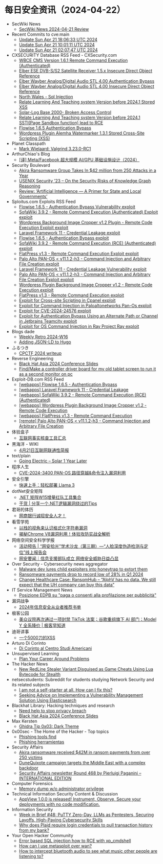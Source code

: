 # 每日安全资讯（2024-04-22）

- SecWiki News
  - [SecWiki News 2024-04-21 Review](http://www.sec-wiki.com/?2024-04-21)
- Recent Commits to cve:main
  - [Update Sun Apr 21 18:06:33 UTC 2024](https://github.com/trickest/cve/commit/24e62311afdbee07d9fa9d1f00d50fd9bcbe8a71)
  - [Update Sun Apr 21 10:01:11 UTC 2024](https://github.com/trickest/cve/commit/e80fd5c98b750e40460c892e0da05a973055e0b5)
  - [Update Sun Apr 21 02:07:47 UTC 2024](https://github.com/trickest/cve/commit/c03d14d4a31035784845e3573a058470047e3624)
- CXSECURITY Database RSS Feed - CXSecurity.com
  - [WBCE CMS Version 1.6.1 Remote Command Execution (Authenticated)](https://cxsecurity.com/issue/WLB-2024040056)
  - [Elber ESE DVB-S/S2 Satellite Receiver 1.5.x Insecure Direct Object Reference](https://cxsecurity.com/issue/WLB-2024040055)
  - [Elber Wayber Analog/Digital Audio STL 4.00 Authentication Bypass](https://cxsecurity.com/issue/WLB-2024040054)
  - [Elber Wayber Analog/Digital Audio STL 4.00 Insecure Direct Object Reference](https://cxsecurity.com/issue/WLB-2024040053)
  - [North Wales - Sql Injection](https://cxsecurity.com/issue/WLB-2024040052)
  - [Relate Learning And Teaching system Version before 2024.1 Stored XSS](https://cxsecurity.com/issue/WLB-2024040051)
  - [Solar-Log Base 2000- Broken Access Control](https://cxsecurity.com/issue/WLB-2024040050)
  - [Relate Learning And Teaching system Version before 2024.1 SSTI(Page Sandbox function) lead to RCE](https://cxsecurity.com/issue/WLB-2024040049)
  - [Flowise 1.6.5 Authentication Bypass](https://cxsecurity.com/issue/WLB-2024040048)
  - [Wordpress Plugin Alemha Watermarker 1.3.1 Stored Cross-Site Scripting (XSS)](https://cxsecurity.com/issue/WLB-2024040047)
- Planet Classpath
  - [Mark Wielaard: Valgrind 3.23.0-RC1](https://gnu.wildebeest.org/blog/mjw/2024/04/21/valgrind-3-23-0-rc1/)
- ArthurChiao's Blog
  - [[译] Meta/Facebook 超大规模 AI/GPU 基础设施设计（2024）](https://arthurchiao.github.io/blog/meta-ai-infra-zh/)
- Security Boulevard
  - [Akira Ransomware Group Takes In $42 million from 250 Attacks in a Year](https://securityboulevard.com/2024/04/akira-ransomware-group-takes-in-42-million-from-250-attacks-in-a-year/)
  - [USENIX Security ’23 – On the Security Risks of Knowledge Graph Reasoning](https://securityboulevard.com/2024/04/usenix-security-23-on-the-security-risks-of-knowledge-graph-reasoning/)
  - [Review: ‘Artificial Intelligence — A Primer for State and Local Governments’](https://securityboulevard.com/2024/04/review-artificial-intelligence-a-primer-for-state-and-local-governments/)
- Sploitus.com Exploits RSS Feed
  - [Flowise 1.6.5 - Authentication Bypass Vulnerability exploit](https://sploitus.com/exploit?id=1337DAY-ID-39571&utm_source=rss&utm_medium=rss)
  - [SofaWiki 3.9.2 - Remote Command Execution (Authenticated) Exploit exploit](https://sploitus.com/exploit?id=1337DAY-ID-39568&utm_source=rss&utm_medium=rss)
  - [Wordpress Background Image Cropper v1.2 Plugin - Remote Code Execution Exploit exploit](https://sploitus.com/exploit?id=1337DAY-ID-39569&utm_source=rss&utm_medium=rss)
  - [Laravel Framework 11 - Credential Leakage exploit](https://sploitus.com/exploit?id=EDB-ID:52000&utm_source=rss&utm_medium=rss)
  - [Flowise 1.6.5 - Authentication Bypass exploit](https://sploitus.com/exploit?id=EDB-ID:52001&utm_source=rss&utm_medium=rss)
  - [SofaWiki 3.9.2 - Remote Command Execution (RCE) (Authenticated) exploit](https://sploitus.com/exploit?id=EDB-ID:51999&utm_source=rss&utm_medium=rss)
  - [FlatPress v1.3 - Remote Command Execution Exploit exploit](https://sploitus.com/exploit?id=1337DAY-ID-39567&utm_source=rss&utm_medium=rss)
  - [Palo Alto PAN-OS  &lt; v11.1.2-h3  - Command Injection and Arbitrary File Creation exploit](https://sploitus.com/exploit?id=EDB-ID:51996&utm_source=rss&utm_medium=rss)
  - [Laravel Framework 11 - Credential Leakage Vulnerability exploit](https://sploitus.com/exploit?id=1337DAY-ID-39570&utm_source=rss&utm_medium=rss)
  - [Palo Alto PAN-OS < v11.1.2-h3 - Command Injection and Arbitrary File Creation Exploit exploit](https://sploitus.com/exploit?id=1337DAY-ID-39566&utm_source=rss&utm_medium=rss)
  - [Wordpress Plugin Background Image Cropper v1.2 - Remote Code Execution exploit](https://sploitus.com/exploit?id=EDB-ID:51998&utm_source=rss&utm_medium=rss)
  - [FlatPress v1.3 - Remote Command Execution exploit](https://sploitus.com/exploit?id=EDB-ID:51997&utm_source=rss&utm_medium=rss)
  - [Exploit for Cross-site Scripting in Cpanel exploit](https://sploitus.com/exploit?id=864115FD-3416-522B-BE43-E455188D3DCE&utm_source=rss&utm_medium=rss)
  - [Exploit for Command Injection in Paloaltonetworks Pan-Os exploit](https://sploitus.com/exploit?id=1C6D07D2-8B54-5B3E-A8F9-4E3A24882A3F&utm_source=rss&utm_medium=rss)
  - [Exploit for CVE-2024-24576 exploit](https://sploitus.com/exploit?id=CB0C3D64-CDBD-55A3-929D-15A63AD066F3&utm_source=rss&utm_medium=rss)
  - [Exploit for Authentication Bypass Using an Alternate Path or Channel in Jetbrains Teamcity exploit](https://sploitus.com/exploit?id=57EB88FC-CCBE-5EE0-9A8C-E011DB2158AB&utm_source=rss&utm_medium=rss)
  - [Exploit for OS Command Injection in Ray Project Ray exploit](https://sploitus.com/exploit?id=79D1EBD9-159B-56FA-8234-F3A08CDACA60&utm_source=rss&utm_medium=rss)
- Blogs  dade
  - [Weekly Retro 2024-W16](https://0xda.de/blog/2024/04/weekly-retro-2024-w16/)
  - [Adding JSON-LD to Hugo](https://0xda.de/blog/2024/04/adding-json-ld-to-hugo/)
- ふるつき
  - [CPCTF 2024 writeup](https://furutsuki.hatenablog.com/entry/2024/04/21/180019)
- Reverse Engineering
  - [Black Hat Asia 2024 Conference Slides](https://www.reddit.com/r/ReverseEngineering/comments/1c9bdmh/black_hat_asia_2024_conference_slides/)
  - [Find/Make a controller driver board for my old tablet screen to run it as a second monitor on pc](https://www.reddit.com/r/ReverseEngineering/comments/1c9qq6s/findmake_a_controller_driver_board_for_my_old/)
- Exploit-DB.com RSS Feed
  - [[webapps] Flowise 1.6.5 - Authentication Bypass](https://www.exploit-db.com/exploits/52001)
  - [[webapps] Laravel Framework 11 - Credential Leakage](https://www.exploit-db.com/exploits/52000)
  - [[webapps] SofaWiki 3.9.2 - Remote Command Execution (RCE) (Authenticated)](https://www.exploit-db.com/exploits/51999)
  - [[webapps] Wordpress Plugin Background Image Cropper v1.2 - Remote Code Execution](https://www.exploit-db.com/exploits/51998)
  - [[webapps] FlatPress v1.3 - Remote Command Execution](https://www.exploit-db.com/exploits/51997)
  - [[remote] Palo Alto PAN-OS  < v11.1.2-h3  - Command Injection and Arbitrary File Creation](https://www.exploit-db.com/exploits/51996)
- 体验盒子
  - [互联网事实核查工具汇总](https://www.uedbox.com/post/69593/)
- 黑海洋 - WIKI
  - [4月21日互联网联通性简报](https://www.upx8.com/4128)
- text/plain
  - [Going Electric – Solar 1 Year Later](https://textslashplain.com/2024/04/21/going-electric-solar-1-year-later/)
- 程序人生
  - [CVE-2024-3400 PAN-OS 路径穿越&命令注入漏洞利用](https://programlife.net/2024/04/21/cve-2024-3400-panos-path-traversal-and-command-injection-vulnerability/)
- 安全引擎
  - [快速上手：轻松部署 Llama 3](https://mp.weixin.qq.com/s?__biz=MzAxNTg0ODU4OQ==&mid=2650358557&idx=1&sn=a565d588b7fe54f2cea645256771c602&chksm=83f026ffb487afe96e49d6fdef0f83d80640aa73bc9ebdcbb6971fffffae014579d12dda1ee1&scene=58&subscene=0#rd)
- dotNet安全矩阵
  - [.NET 矩阵W15增量红队工具集合](https://mp.weixin.qq.com/s?__biz=MzUyOTc3NTQ5MA==&mid=2247491450&idx=1&sn=9028bbf4dda01b6923594e33d8813677&chksm=fa5ab197cd2d38817711edb2dbf46e5dd8251f77b0b3871be9c98ff08abd115f24a44d281d6c&scene=58&subscene=0#rd)
  - [干货 | 分享一个.NET逻辑漏洞绕过的Tips](https://mp.weixin.qq.com/s?__biz=MzUyOTc3NTQ5MA==&mid=2247491450&idx=2&sn=6813ceca0fcb468af794aeb7419bbb75&chksm=fa5ab197cd2d38815883dc57b0e60a29acd076adc6a86db1cf94eec7ab47b41a447f635ecbba&scene=58&subscene=0#rd)
- 君哥的体历
  - [网商银行诚招安全人才！](https://mp.weixin.qq.com/s?__biz=MzI2MjQ1NTA4MA==&mid=2247491263&idx=1&sn=58b744d8b499581009c9b7b36247f9b3&chksm=ea4bb4f8dd3c3dee0bdcfb39b3b50cd33cfcc190d2ae7926d0cd5c96bbfa37eead5f49b48e7b&scene=58&subscene=0#rd)
- 看雪学苑
  - [以栈的视角来认识格式化字符串漏洞](https://mp.weixin.qq.com/s?__biz=MjM5NTc2MDYxMw==&mid=2458550849&idx=1&sn=b8850e0b29af4bdd94cce4572aac98a6&chksm=b18db2cb86fa3bdd43e7b9ce4e292a618bcf70797dc813c8bb3426f6693ec32bc174eaca0b74&scene=58&subscene=0#rd)
  - [揭秘Chrome V8漏洞利用！体验攻防实战全解析](https://mp.weixin.qq.com/s?__biz=MjM5NTc2MDYxMw==&mid=2458550849&idx=2&sn=608b9698cbb5be73c7b8cc3f595013a3&chksm=b18db2cb86fa3bdd12091303c401e38b61f67aa3c5cb77f92f7743a108e8f4723cd475260620&scene=58&subscene=0#rd)
- 网络空间安全科学学报
  - [活动预告 | “网安拾光”学术沙龙（第三期）—“人脸深度伪造检测与定位”线上报告会](https://mp.weixin.qq.com/s?__biz=MzI0NjU2NDMwNQ==&mid=2247499484&idx=1&sn=1a172857c21eb85073f7819870a335e1&chksm=e9bfea62dec86374ce6bb8aeea82406d2b3f7d74476b0d5322f6c858e92e7c1da24f21f255b0&scene=58&subscene=0#rd)
  - [网安要闻｜信息支援部队成立  网络安全威胁日益凸显](https://mp.weixin.qq.com/s?__biz=MzI0NjU2NDMwNQ==&mid=2247499484&idx=2&sn=b200d94a964d8bc504d3bd0c0a85b035&chksm=e9bfea62dec863743a9f426e71d1c50af9eb37141066ffd38c59d197f9e5f6789f7cc85e2c44&scene=58&subscene=0#rd)
- Over Security - Cybersecurity news aggregator
  - [Malware dev lures child exploiters into honeytrap to extort them](https://www.bleepingcomputer.com/news/security/malware-dev-lures-child-exploiters-into-honeytrap-to-extort-them/)
  - [Ransomware payments drop to record low of 28% in Q1 2024](https://www.bleepingcomputer.com/news/security/ransomware-payments-drop-to-record-low-of-28-percent-in-q1-2024/)
  - [Change Healthcare Case: RansomHub – “AlphV has no data. We still expect that the UH company can buy this data”](https://www.suspectfile.com/change-healthcare-case-ransomhub-alphv-has-no-data-we-still-expect-that-the-uh-company-can-buy-this-data/)
- IT Service Management News
  - [Posizione EDPB su "paga o consenti alla profilazione per pubblicità"](http://blog.cesaregallotti.it/2024/04/posizione-edpb-su-paga-o-consenti-alla.html)
- 漏洞战争
  - [2024年信息安全从业者推荐书单](https://mp.weixin.qq.com/s?__biz=MzU0MzgzNTU0Mw==&mid=2247485221&idx=1&sn=eb653a8f6d3e8f973a4bb6f2cec01009&chksm=fb0413ddcc739acb875cffec55980cd8fef5ae3e821926afad7b1db0385122d043593070323c&scene=58&subscene=0#rd)
- 极客公园
  - [美众议院再次通过一项封禁 TikTok 法案；谷歌重组旗下 AI 部门；Model Y 全系降价 | 极客早知道](https://mp.weixin.qq.com/s?__biz=MTMwNDMwODQ0MQ==&mid=2653039265&idx=1&sn=e47aba6de22973c4c0d50d60f3029233&chksm=7e5757174920de018ddd0303c7d87bedcd51d00636cbead6ff9c7cb390bb8543ef81fbe5c51d&scene=58&subscene=0#rd)
- 迪哥讲事
  - [一个5000刀的XSS](https://mp.weixin.qq.com/s?__biz=MzIzMTIzNTM0MA==&mid=2247494333&idx=1&sn=11acdad2bbbace9fc4d3f323b3b479f7&chksm=e8a5e0dedfd269c8694c8642e733d118393e54ddbe5c21b97fbd803c171fa4cde5bd02d3bfc6&scene=58&subscene=0#rd)
- Arturo Di Corinto
  - [Di Corinto al Centro Studi Americani](https://dicorinto.it/formazione/di-corinto-al-centro-studi-americani/)
- Unsupervised Learning
  - [Plan Your Career Around Problems](https://danielmiessler.com/p/plan-career-around-problems)
- The Hacker News
  - [New RedLine Stealer Variant Disguised as Game Cheats Using Lua Bytecode for Stealth](https://thehackernews.com/2024/04/new-redline-stealer-variant-disguised.html)
- netsecstudents: Subreddit for students studying Network Security and its related subjects
  - [I am not a self-starter at all. How can I fix this?](https://www.reddit.com/r/netsecstudents/comments/1c9pdnt/i_am_not_a_selfstarter_at_all_how_can_i_fix_this/)
  - [Seeking Advice on Implementing a Vulnerability Management Solution Using Elasticsearch](https://www.reddit.com/r/netsecstudents/comments/1c98nua/seeking_advice_on_implementing_a_vulnerability/)
- Blackhat Library: Hacking techniques and research
  - [Need help to stop privacy breach](https://www.reddit.com/r/blackhat/comments/1c9vidc/need_help_to_stop_privacy_breach/)
  - [Black Hat Asia 2024 Conference Slides](https://www.reddit.com/r/blackhat/comments/1c9bexp/black_hat_asia_2024_conference_slides/)
- Max Kersten
  - [Ghidra Tip 0x03: Dark Theme](https://maxkersten.nl/2024/04/21/ghidra-tip-0x03-dark-theme/)
- 0x00sec - The Home of the Hacker - Top topics
  - [Phishing tools find](https://0x00sec.org/t/phishing-tools-find/40163)
  - [Phishing herramientas](https://0x00sec.org/t/phishing-herramientas/40162)
- Security Affairs
  - [Akira ransomware received $42M in ransom payments from over 250 victims](https://securityaffairs.com/162098/cyber-crime/akira-ransomware-report-fbi.html)
  - [DuneQuixote campaign targets the Middle East with a complex backdoor](https://securityaffairs.com/162036/hacking/dunequixote-campaign-targets-middle-east.html)
  - [Security Affairs newsletter Round 468 by Pierluigi Paganini – INTERNATIONAL EDITION](https://securityaffairs.com/162081/security/security-affairs-newsletter-round-468-by-pierluigi-paganini-international-edition.html)
- Computer Forensics
  - [Memory dump w/o administrator privilege](https://www.reddit.com/r/computerforensics/comments/1c9lssg/memory_dump_wo_administrator_privilege/)
- Technical Information Security Content & Discussion
  - [AppView 1.0.0 is released! Instrument, Observe, Secure your deployments with no code modification.](https://www.reddit.com/r/netsec/comments/1c9ngdf/appview_100_is_released_instrument_observe_secure/)
- Information Security
  - [Week in Brief #48: PuTTY Zero-Day, LLMs as Pentesters, Securing Layoffs, High-Paying Cybersecurity Skills](https://www.reddit.com/r/Information_Security/comments/1c9lbea/week_in_brief_48_putty_zeroday_llms_as_pentesters/)
  - [Why does Plaid require login credentials to pull transaction history from my bank?](https://www.reddit.com/r/Information_Security/comments/1c98kd6/why_does_plaid_require_login_credentials_to_pull/)
- Your Open Hacker Community
  - [Error based SQL injection how to RCE with xp_cmdshell](https://www.reddit.com/r/HowToHack/comments/1c9la6i/error_based_sql_injection_how_to_rce_with_xp/)
  - [How can I use metasploit over wan?](https://www.reddit.com/r/HowToHack/comments/1c9l313/how_can_i_use_metasploit_over_wan/)
  - [How to intercept bluetooth audio to see what music other people are listening to?](https://www.reddit.com/r/HowToHack/comments/1c9av5x/how_to_intercept_bluetooth_audio_to_see_what/)
